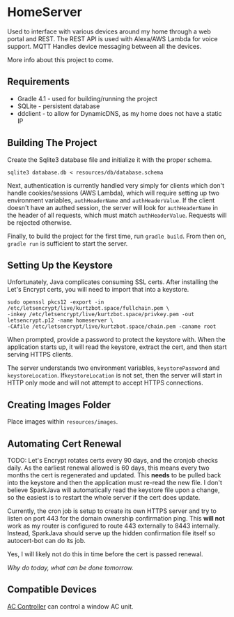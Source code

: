 HomeServer
==========

Used to interface with various devices around my home through a web portal and REST. The REST API is used with
Alexa/AWS Lambda for voice support. MQTT Handles device messaging between all the devices.

More info about this project to come.

Requirements
------------

* Gradle 4.1 - used for building/running the project
* SQLite - persistent database
* ddclient - to allow for DynamicDNS, as my home does not have a static IP

Building The Project
--------------------

Create the Sqlite3 database file and initialize it with the proper schema.

    sqlite3 database.db < resources/db/database.schema
    
Next, authentication is currently handled very simply for clients which don't handle cookies/sessions (AWS Lambda), 
which will require setting up two environment variables, `authHeaderName` and `authHeaderValue`. If the client doesn't
have an authed session, the server will look for `authHeaderName` in the header of all requests, which must match
`authHeaderValue`. Requests will be rejected otherwise.

Finally, to build the project for the first time, run `gradle build`. From then on, `gradle run` is sufficient to start
the server.
    
Setting Up the Keystore
------------------------

Unfortunately, Java complicates consuming SSL certs. After installing the Let's Encrypt certs, you
will need to import that into a keystore.

    sudo openssl pkcs12 -export -in /etc/letsencrypt/live/kurtzbot.space/fullchain.pem \ 
    -inkey /etc/letsencrypt/live/kurtzbot.space/privkey.pem -out letsencrypt.p12 -name homeserver \ 
    -CAfile /etc/letsencrypt/live/kurtzbot.space/chain.pem -caname root

When prompted, provide a password to protect the keystore with. When the application starts up, it will read the
keystore, extract the cert, and then start serving HTTPS clients.

The server understands two environment variables, `keystorePassword` and `keystoreLocation`. If`keystoreLocation`
is not set, then the server will start in HTTP only mode and will not attempt to accept HTTPS connections.

Creating Images Folder
-----------------------

Place images within `resources/images`.

Automating Cert Renewal
-----------------------

TODO: Let's Encrypt rotates certs every 90 days, and the cronjob checks daily. As the earliest renewal allowed is 60
days, this means every two months the cert is regenerated and updated. This __needs__ to be pulled back into the
keystore and then the application must re-read the new file. I don't believe SparkJava will automatically read the
keystore file upon a change, so the easiest is to restart the whole server if the cert does update.

Currently, the cron job is setup to create its own HTTPS server and try to listen on port 443 for the domain ownership
confirmation ping. This __will not__ work as my router is configured to route 443 externally to 8443 internally.
Instead, SparkJava should serve up the hidden confirmation file itself so autocert-bot can do its job. 

Yes, I will likely not do this in time before the cert is passed renewal.

*Why do today, what can be done tomorrow.*

Compatible Devices
------------------

[AC Controller](https://github.com/grnt426/HomeAcDevice) can control a window AC unit.